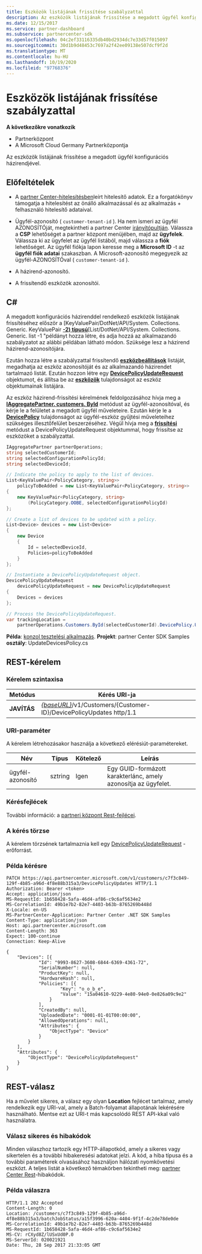 ```yaml
---
title: Eszközök listájának frissítése szabályzattal
description: Az eszközök listájának frissítése a megadott ügyfél konfigurációs házirendjével.
ms.date: 12/15/2017
ms.service: partner-dashboard
ms.subservice: partnercenter-sdk
ms.openlocfilehash: 04c2ef33116335db40bd2934dc7e33d57f015097
ms.sourcegitcommit: 30d1b9d48453c7697a2f42ee09138e507dcf9f2d
ms.translationtype: MT
ms.contentlocale: hu-HU
ms.lasthandoff: 10/19/2020
ms.locfileid: "97768376"
---
```

# <a name="update-a-list-of-devices-with-a-policy"></a>Eszközök listájának frissítése szabályzattal

**A következőkre vonatkozik**

- Partnerközpont
- A Microsoft Cloud Germany Partnerközpontja

Az eszközök listájának frissítése a megadott ügyfél konfigurációs házirendjével.

## <a name="prerequisites"></a>Előfeltételek

- A [partner Center-hitelesítésben](partner-center-authentication.md)leírt hitelesítő adatok. Ez a forgatókönyv támogatja a hitelesítést az önálló alkalmazással és az alkalmazás + felhasználó hitelesítő adataival.

- Ügyfél-azonosító ( `customer-tenant-id` ). Ha nem ismeri az ügyfél AZONOSÍTÓját, megtekintheti a partner Center [irányítópultján](https://partner.microsoft.com/dashboard). Válassza a **CSP** lehetőséget a partner központ menüjében, majd az **ügyfelek**. Válassza ki az ügyfelet az ügyfél listából, majd válassza a **fiók** lehetőséget. Az ügyfél fiókja lapon keresse meg a **Microsoft ID** -t az **ügyfél fiók adatai** szakaszban. A Microsoft-azonosító megegyezik az ügyfél-AZONOSÍTÓval ( `customer-tenant-id` ).

- A házirend-azonosító.

- A frissítendő eszközök azonosítói.

## <a name="c"></a>C\#

A megadott konfigurációs házirenddel rendelkező eszközök listájának frissítéséhez először a [KeyValuePair/DotNet/API/System. Collections. Generic. KeyValuePair [**-2) típusú**](/dotnet/api/microsoft.store.partnercenter.models.devicesdeployment.policycategory)[List/DotNet/API/System. Collections. Generic. list -1 "példányt hozza létre, és adja hozzá az alkalmazandó szabályzatot az alábbi példában látható módon. Szüksége lesz a házirend házirend-azonosítójára.

Ezután hozza létre a szabályzattal frissítendő [**eszközbeállítások**](/dotnet/api/microsoft.store.partnercenter.models.devicesdeployment.device) listáját, megadhatja az eszköz azonosítóját és az alkalmazandó házirendet tartalmazó listát. Ezután hozzon létre egy [**DevicePolicyUpdateRequest**](/dotnet/api/microsoft.store.partnercenter.models.devicesdeployment.devicepolicyupdaterequest) objektumot, és állítsa be az [**eszközök**](/dotnet/api/microsoft.store.partnercenter.models.devicesdeployment.devicebatchcreationrequest.devices) tulajdonságot az eszköz objektumainak listájára.

Az eszköz házirend-frissítési kérelmének feldolgozásához hívja meg a [**IAggregatePartner. customers. ById**](/dotnet/api/microsoft.store.partnercenter.customers.icustomercollection.byid) metódust az ügyfél-azonosítóval, és kérje le a felületet a megadott ügyfél műveleteire. Ezután kérje le a [**DevicePolicy**](/dotnet/api/microsoft.store.partnercenter.customers.icustomer.devicepolicy) tulajdonságot az ügyfél-eszköz gyűjtési műveleteihez szükséges illesztőfelület beszerzéséhez. Végül hívja meg a [**frissítési**](/dotnet/api/microsoft.store.partnercenter.devicesdeployment.icustomerdevicecollection.update) metódust a DevicePolicyUpdateRequest objektummal, hogy frissítse az eszközöket a szabályzattal.

``` csharp
IAggregatePartner partnerOperations;
string selectedCustomerId;
string selectedConfigurationPolicyId;
string selectedDeviceId;

// Indicate the policy to apply to the list of devices.
List<KeyValuePair<PolicyCategory, string>>
    policyToBeAdded = new List<KeyValuePair<PolicyCategory, string>>
{
    new KeyValuePair<PolicyCategory, string>
        (PolicyCategory.OOBE, selectedConfigurationPolicyId)
};

// Create a list of devices to be updated with a policy.
List<Device> devices = new List<Device>
{
    new Device
    {
        Id = selectedDeviceId,
        Policies=policyToBeAdded
    }
};

// Instantiate a DevicePolicyUpdateRequest object.
DevicePolicyUpdateRequest
    devicePolicyUpdateRequest = new DevicePolicyUpdateRequest
{
    Devices = devices
};

// Process the DevicePolicyUpdateRequest.
var trackingLocation =
    partnerOperations.Customers.ById(selectedCustomerId).DevicePolicy.Update(devicePolicyUpdateRequest);
```

**Példa**: [konzol tesztelési alkalmazás](console-test-app.md). **Projekt**: partner Center SDK Samples **osztály**: UpdateDevicesPolicy.cs

## <a name="rest-request"></a>REST-kérelem

### <a name="request-syntax"></a>Kérelem szintaxisa

| Metódus    | Kérés URI-ja                                                                                         |
|-----------|-----------------------------------------------------------------------------------------------------|
| **JAVÍTÁS** | [*{baseURL}*](partner-center-rest-urls.md)/v1/Customers/{Customer-ID}/DevicePolicyUpdates http/1.1 |

### <a name="uri-parameter"></a>URI-paraméter

A kérelem létrehozásakor használja a következő elérésiút-paramétereket.

| Név        | Típus   | Kötelező | Leírás                                           |
|-------------|--------|----------|-------------------------------------------------------|
| ügyfél-azonosító | sztring | Igen      | Egy GUID-formázott karakterlánc, amely azonosítja az ügyfelet. |

### <a name="request-headers"></a>Kérésfejlécek

További információ: a [partneri központ Rest-fejlécei](headers.md).

### <a name="request-body"></a>A kérés törzse

A kérelem törzsének tartalmaznia kell egy [DevicePolicyUpdateRequest](device-deployment-resources.md#devicepolicyupdaterequest) -erőforrást.

### <a name="request-example"></a>Példa kérésre

```http
PATCH https://api.partnercenter.microsoft.com/v1/customers/c7f3c849-129f-4b85-a96d-4f8e88b315a3/DevicePolicyUpdates HTTP/1.1
Authorization: Bearer <token>
Accept: application/json
MS-RequestId: 1b658428-5afa-46d4-af86-c9c6af5634e2
MS-CorrelationId: 49b1e7b2-82e7-4403-b63b-8765269b448d
X-Locale: en-US
MS-PartnerCenter-Application: Partner Center .NET SDK Samples
Content-Type: application/json
Host: api.partnercenter.microsoft.com
Content-Length: 363
Expect: 100-continue
Connection: Keep-Alive

{
    "Devices": [{
            "Id": "9993-8627-3608-6844-6369-4361-72",
            "SerialNumber": null,
            "ProductKey": null,
            "HardwareHash": null,
            "Policies": [{
                    "Key": "o_o_b_e",
                    "Value": "15a04610-9229-4e80-94e0-0e826a09c9e2"
                }
            ],
            "CreatedBy": null,
            "UploadedDate": "0001-01-01T00:00:00",
            "AllowedOperations": null,
            "Attributes": {
                "ObjectType": "Device"
            }
        }
    ],
    "Attributes": {
        "ObjectType": "DevicePolicyUpdateRequest"
    }
}
```

## <a name="rest-response"></a>REST-válasz

Ha a művelet sikeres, a válasz egy olyan **Location** fejlécet tartalmaz, amely rendelkezik egy URI-val, amely a Batch-folyamat állapotának lekérésére használható. Mentse ezt az URI-t más kapcsolódó REST API-kkal való használatra.

### <a name="response-success-and-error-codes"></a>Válasz sikeres és hibakódok

Minden válaszhoz tartozik egy HTTP-állapotkód, amely a sikeres vagy sikertelen és a további hibakeresési adatokat jelzi. A kód, a hiba típusa és a további paraméterek olvasásához használjon hálózati nyomkövetési eszközt. A teljes listát a következő témakörben tekintheti meg: [partner Center Rest](error-codes.md)-hibakódok.

### <a name="response-example"></a>Példa válaszra

```http
HTTP/1.1 202 Accepted
Content-Length: 0
Location: /customers/c7f3c849-129f-4b85-a96d-4f8e88b315a3/batchJobStatus/a15f3996-620a-4404-9f1f-4c2de78de0de
MS-CorrelationId: 49b1e7b2-82e7-4403-b63b-8765269b448d
MS-RequestId: 1b658428-5afa-46d4-af86-c9c6af5634e2
MS-CV: rCXyd8Z/lUSxUd0P.0
MS-ServerId: 020021921
Date: Thu, 28 Sep 2017 21:33:05 GMT
```

